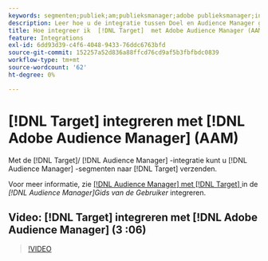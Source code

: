 ```yaml
---
keywords: segmenten;publiek;am;publieksmanager;adobe publieksmanager;integreren;integratie
description: Leer hoe u de integratie tussen Doel en Audience Manager gebruikt om Audience Manager (AAM)-segmenten naar Adobe Target te verzenden.
title: Hoe integreer ik  [!DNL Target]  met Adobe Audience Manager (AAM)?
feature: Integrations
exl-id: 6dd93d39-c4f6-4048-9433-76ddc6763bfd
source-git-commit: 152257a52d836a88ffcd76cd9af5b3fbfbdc0839
workflow-type: tm+mt
source-wordcount: '62'
ht-degree: 0%

---
```


# [!DNL Target] integreren met [!DNL Adobe Audience Manager] (AAM)

Met de [!DNL Target]/ [!DNL Audience Manager] -integratie kunt u [!DNL Audience Manager] -segmenten naar [!DNL Target] verzenden.

Voor meer informatie, zie [  [!DNL Audience Manager]  met  [!DNL Target] ](https://experienceleague.adobe.com/docs/audience-manager/user-guide/implementation-integration-guides/integration-other-solutions/aam-target-integration.html?lang=nl-NL) in de *[!DNL Audience Manager]Gids van de Gebruiker* integreren.

## Video: [!DNL Target] integreren met [!DNL Adobe Audience Manager] (3 :06)

>[!VIDEO](https://video.tv.adobe.com/v/35151)

